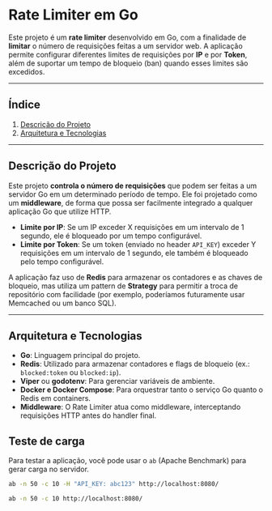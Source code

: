 # Rate Limiter em Go

Este projeto é um **rate limiter** desenvolvido em Go, com a finalidade de **limitar** o número de requisições feitas a um servidor web. A aplicação permite configurar diferentes limites de requisições por **IP** e por **Token**, além de suportar um tempo de bloqueio (ban) quando esses limites são excedidos.

---

## Índice

1. [Descrição do Projeto](#descrição-do-projeto)  
2. [Arquitetura e Tecnologias](#arquitetura-e-tecnologias)  
  
---

## Descrição do Projeto

Este projeto **controla o número de requisições** que podem ser feitas a um servidor Go em um determinado período de tempo. Ele foi projetado como um **middleware**, de forma que possa ser facilmente integrado a qualquer aplicação Go que utilize HTTP.

- **Limite por IP**: Se um IP exceder X requisições em um intervalo de 1 segundo, ele é bloqueado por um tempo configurável.  
- **Limite por Token**: Se um token (enviado no header `API_KEY`) exceder Y requisições em um intervalo de 1 segundo, ele também é bloqueado pelo tempo configurável.  

A aplicação faz uso de **Redis** para armazenar os contadores e as chaves de bloqueio, mas utiliza um pattern de **Strategy** para permitir a troca de repositório com facilidade (por exemplo, poderíamos futuramente usar Memcached ou um banco SQL).

---

## Arquitetura e Tecnologias

- **Go**: Linguagem principal do projeto.
- **Redis**: Utilizado para armazenar contadores e flags de bloqueio (ex.: `blocked:token` ou `blocked:ip`).  
- **Viper** ou **godotenv**: Para gerenciar variáveis de ambiente.  
- **Docker e Docker Compose**: Para orquestrar tanto o serviço Go quanto o Redis em containers.  
- **Middleware**: O Rate Limiter atua como middleware, interceptando requisições HTTP antes do handler final.

## Teste de carga

Para testar a aplicação, você pode usar o `ab` (Apache Benchmark) para gerar carga no servidor.

```bash
ab -n 50 -c 10 -H "API_KEY: abc123" http://localhost:8080/
```

```bash
ab -n 50 -c 10 http://localhost:8080/
```

